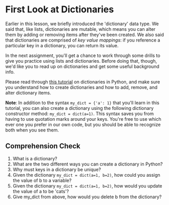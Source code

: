 [//]: <> (author: Benjamin White)
[//]: <> (type: 3pc)
[//]: <> (time: 30)

# First Look at Dictionaries

Earlier in this lesson, we briefly introduced the 'dictionary' data type. We said that, like lists, dictionaries are mutable, which means you can alter them by adding or removing items after they've been created. We also said that dictionaries are comprised of *key value mappings*: if you reference a particular key in a dictionary, you can return its value.

In the next assignment, you'll get a chance to work through some drills to give you practice using lists and dictionaries. Before doing that, though, we'd like you to read up on dictionaries and get some useful background info.

Please read through [this tutorial](www.tutorialspoint.com/python/python_dictionary.htm) on dictionaries in Python, and make sure you understand how to create dictionaries and how to add, remove, and alter dictionary items. 

**Note**: In addition to the syntax `my_dict = {'a': 1}` that you'll learn in this tutorial, you can also create a dictionary using the following dictionary constructor method: `my_dict = dict(a=1)`. This syntax saves you from having to use quotation marks around your keys. You're free to use which ever one you prefer in our own code, but you should be able to recognize both when you see them.

## Comprehension Check

1.  What is a dictionary?
2.  What are the two different ways you can create a dictionary in Python?
3.  Why must keys in a dictionary be unique?
4.  Given the dictionary `my_dict = dict(a=1, b=2)`, how could you assign the value of b to a variable?
5.  Given the dictionary `my_dict = dict(a=1, b=2)`, how would you update the value of a to be 'cats'?
6.  Give my_dict from above, how would you delete b from the dictionary?
